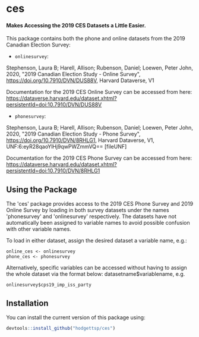 # ces
#### Makes Accessing the 2019 CES Datasets a Little Easier. 

<!-- badges: start -->
<!-- badges: end -->

This package contains both the phone and online datasets from the 2019 Canadian Election Survey:

* `onlinesurvey`:

Stephenson, Laura B; Harell, Allison; Rubenson, Daniel; Loewen, Peter John, 2020, "2019 Canadian Election Study - Online Survey",
https://doi.org/10.7910/DVN/DUS88V, Harvard Dataverse, V1

Documentation for the 2019 CES Online Survey can be accessed from here:
https://dataverse.harvard.edu/dataset.xhtml?persistentId=doi:10.7910/DVN/DUS88V

* `phonesurvey`:

Stephenson, Laura B; Harell, Allison; Rubenson, Daniel; Loewen, Peter John, 2020, "2019 Canadian Election Study - Phone Survey",
https://doi.org/10.7910/DVN/8RHLG1, Harvard Dataverse, V1, UNF:6:eyR28qaoYlHj9qwPWZmmVQ== [fileUNF]

Documentation for the 2019 CES Phone Survey can be accessed from here:
https://dataverse.harvard.edu/dataset.xhtml?persistentId=doi:10.7910/DVN/8RHLG1


## Using the Package

The 'ces' package provides access to the 2019 CES Phone Survey and 2019 Online Survey by loading in both survey datasets under the names 'phonesurvey' and 'onlinesurvey' respectively. The datasets have not automatically been assigned to variable names to avoid possible confusion with other variable names.

To load in either dataset, assign the desired dataset a variable name, e.g.:
```
online_ces <- onlinesurvey
phone_ces <- phonesurvey
```

Alternatively, specific variables can be accessed without having to assign the whole dataset via the format below:
datasetname$variablename, e.g. 
```
onlinesurvey$cps19_imp_iss_party
```


## Installation

You can install the current version of this package using:

``` r
devtools::install_github("hodgettsp/ces")
```



